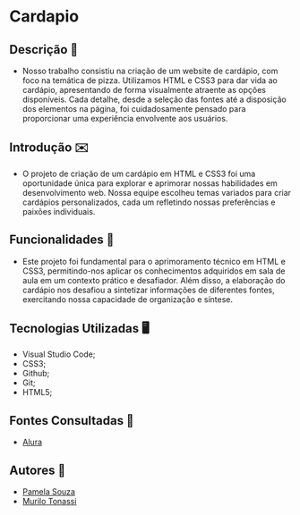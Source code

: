 # Cardapio

## Descrição 📖
- Nosso trabalho consistiu na criação de um website de cardápio, com foco na temática de pizza. Utilizamos HTML e CSS3 para dar vida ao cardápio, apresentando de forma visualmente atraente as opções disponíveis. Cada detalhe, desde a seleção das fontes até a disposição dos elementos na página, foi cuidadosamente pensado para proporcionar uma experiência envolvente aos usuários.
 
## Introdução ✉️
- O projeto de criação de um cardápio em HTML e CSS3 foi uma oportunidade única para explorar e aprimorar nossas habilidades em desenvolvimento web. Nossa equipe escolheu temas variados para criar cardápios personalizados, cada um refletindo nossas preferências e paixões individuais.
 
 
 
## Funcionalidades 🧠
- Este projeto foi fundamental para o aprimoramento técnico em HTML e CSS3, permitindo-nos aplicar os conhecimentos adquiridos em sala de aula em um contexto prático e desafiador. Além disso, a elaboração do cardápio nos desafiou a sintetizar informações de diferentes fontes, exercitando nossa capacidade de organização e síntese.
 
## Tecnologias Utilizadas 🖥️  
- Visual Studio Code;
- CSS3;
- Github;
- Git;
- HTML5;
 
## Fontes Consultadas 🔗
- [Alura](https://www.alura.com.br/)

 
## Autores 👥
- [Pamela Souza](https://github.com/PamelaSouzaSilva)
- [Murilo Tonassi](https://github.com/murilo-tonassi)
